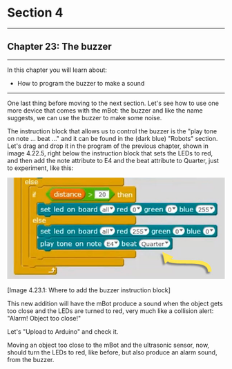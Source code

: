 # Section 4

---

## Chapter 23: The buzzer

---

In this chapter you will learn about:

* How to program the buzzer to make a sound

---

One last thing before moving to the next section. Let's see how to use one more device that comes with the mBot: the buzzer and like the name suggests, we can use the buzzer to make some noise.

The instruction block that allows us to control the buzzer is the "play tone on note ... beat ..." and it can be found in the \(dark blue\) "Robots" section. Let's drag and drop it in the program of the previous chapter, shown in image 4.22.5, right below the instruction block that sets the LEDs to red, and then add the note attribute to E4 and the beat attribute to Quarter, just to experiment, like this:

![](/assets/Img.4.23.1.jpg)

\[Image 4.23.1: Where to add the buzzer instruction block\]

This new addition will have the mBot produce a sound when the object gets too close and the LEDs are turned to red, very much like a collision alert: "Alarm! Object too close!"

Let's "Upload to Arduino" and check it.

Moving an object too close to the mBot and the ultrasonic sensor, now, should turn the LEDs to red, like before, but also produce an alarm sound, from the buzzer.

